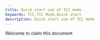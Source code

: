 ```yaml
---
title: Quick start use of TCC mode
keywords: TCC,TCC Mode,Quick start
description: Quick start use of TCC mode
---
```


Welcome to claim this document